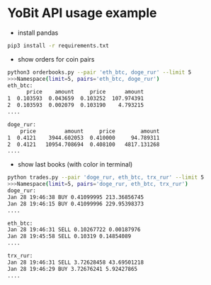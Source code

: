 # YoBit API usage example

* install pandas
```bash
pip3 install -r requirements.txt
```
* show orders for coin pairs


```bash
python3 orderbooks.py --pair 'eth_btc, doge_rur' --limit 5
>>>Namespace(limit=5, pairs='eth_btc, doge_rur')
eth_btc:
      price    amount     price      amount
1  0.103593  0.043659  0.103252  107.974391
2  0.103593  0.002079  0.103190    4.793215
....

doge_rur:
    price         amount     price        amount
1  0.4121    3944.602053  0.410000     94.789311
2  0.4121   10954.708694  0.408100   4817.131268
....
```
  * show last books (with color in terminal)
```bash
python trades.py --pair 'doge_rur, eth_btc, trx_rur' --limit 5
>>>Namespace(limit=5, pairs='doge_rur, eth_btc, trx_rur')
doge_rur:
Jan 28 19:46:38 BUY 0.41099995 213.36856745
Jan 28 19:46:15 BUY 0.41099996 229.95398373
....

eth_btc:
Jan 28 19:46:31 SELL 0.10267722 0.00187976
Jan 28 19:45:58 SELL 0.10319 0.14854089
....

trx_rur:
Jan 28 19:46:31 SELL 3.72628458 43.69501218
Jan 28 19:46:29 BUY 3.72676241 5.92427865
....
```

